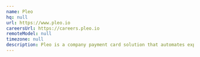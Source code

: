 ```yaml
---
name: Pleo
hq: null
url: https://www.pleo.io
careersUrl: https://careers.pleo.io
remoteModel: null
timezone: null
description: Pleo is a company payment card solution that automates expense reports and simplifies company spending.
---
```


